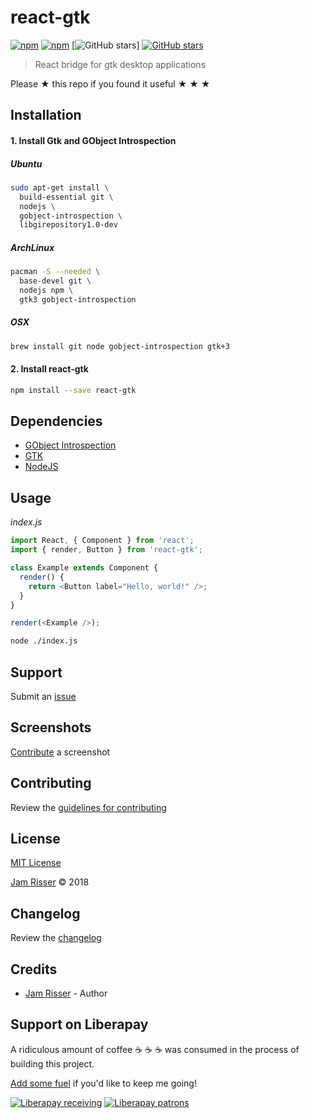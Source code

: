# react-gtk

[![npm](https://img.shields.io/npm/v/react-gtk.svg?style=flat-square)](https://www.npmjs.com/package/react-gtk)
[![npm](https://img.shields.io/npm/dt/react-gtk.svg?style=flat-square)]( [![npm](https://img.shields.io/npm/v/npm.svg?style=flat-square)](https://www.npmjs.com/package/react-gtk))
[![GitHub stars](https://img.shields.io/github/stars/codejamninja/react-gtk.svg?style=social&label=Stars)]
[![GitHub stars](https://img.shields.io/github/stars/codejamninja/react-gtk.svg?style=social&label=Stars)](https://github.com/codejamninja/react-gtk)

> React bridge for gtk desktop applications

Please ★ this repo if you found it useful ★ ★ ★


## Installation

#### 1. Install Gtk and GObject Introspection

##### Ubuntu
```sh
sudo apt-get install \
  build-essential git \
  nodejs \
  gobject-introspection \
  libgirepository1.0-dev
```

##### ArchLinux
```sh
pacman -S --needed \
  base-devel git \
  nodejs npm \
  gtk3 gobject-introspection
```

##### OSX
```sh
brew install git node gobject-introspection gtk+3
```

#### 2. Install react-gtk
```sh
npm install --save react-gtk
```


## Dependencies

* [GObject Introspection](https://wiki.gnome.org/Projects/GObjectIntrospection)
* [GTK](https://www.gtk.org)
* [NodeJS](https://nodejs.org)


## Usage

_index.js_
```js
import React, { Component } from 'react';
import { render, Button } from 'react-gtk';

class Example extends Component {
  render() {
    return <Button label="Hello, world!" />;
  }
}

render(<Example />);
```

```sh
node ./index.js
```


## Support

Submit an [issue](https://github.com/codejamninja/react-gtk/issues/new)


## Screenshots

[Contribute](https://github.com/codejamninja/react-gtk/blob/master/CONTRIBUTING.md) a screenshot


## Contributing

Review the [guidelines for contributing](https://github.com/codejamninja/react-gtk/blob/master/CONTRIBUTING.md)


## License

[MIT License](https://github.com/codejamninja/react-gtk/blob/master/LICENSE)

[Jam Risser](https://codejam.ninja) © 2018


## Changelog

Review the [changelog](https://github.com/codejamninja/react-gtk/blob/master/CHANGELOG.md)


## Credits

* [Jam Risser](https://codejam.ninja) - Author


## Support on Liberapay

A ridiculous amount of coffee ☕ ☕ ☕ was consumed in the process of building this project.

[Add some fuel](https://liberapay.com/codejamninja/donate) if you'd like to keep me going!

[![Liberapay receiving](https://img.shields.io/liberapay/receives/codejamninja.svg?style=flat-square)](https://liberapay.com/codejamninja/donate)
[![Liberapay patrons](https://img.shields.io/liberapay/patrons/codejamninja.svg?style=flat-square)](https://liberapay.com/codejamninja/donate)
